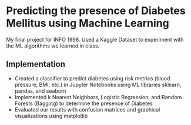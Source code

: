 # Predicting the presence of Diabetes Mellitus using Machine Learning

My final project for INFO 1998. Used a Kaggle Dataset to experiment with the ML algorithms we learned in class.

## Implementation

- Created a classifier to predict diabetes using risk metrics (blood pressure, BMI, etc.) in Jupyter Notebooks using ML libraries sklearn, pandas, and seaborn
- Implemented k Nearest Neighbors, Logistic Regression, and Random Forests (Bagging) to determine the presence of Diabetes 
- Evaluated our results with confusion matrices and graphical visualizations using matplotlib

